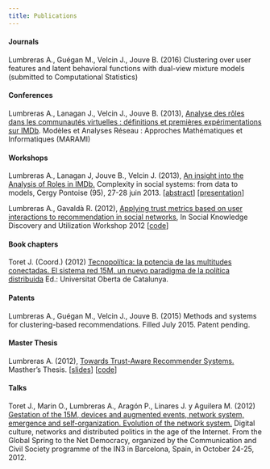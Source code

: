 ```yaml
---
title: Publications
---
```

#### Journals

Lumbreras A., Guégan M., Velcin J., Jouve B. (2016) Clustering over user features and latent behavioral functions with dual-view mixture models (submitted to Computational Statistics)

#### Conferences

Lumbreras A., Lanagan J., Velcin J.,  Jouve B. (2013), [Analyse des rôles dans les communautés virtuelles : définitions et premières expérimentations sur IMDb](http://arxiv.org/ftp/arxiv/papers/1309/1309.7187.pdf).   Modèles et Analyses Réseau : Approches Mathématiques et Informatiques (MARAMI)

#### Workshops

Lumbreras A., Lanagan J, Jouve B., Velcin J. (2013), [An insight into the Analysis of Roles in IMDb.](http://complexity-in-social-systems.u-cergy.fr/?page_id=326) Complexity in social systems: from data to models, Cergy Pontoise (95), 27-28 juin 2013. [[abstract](http://albertolumbreras.net/files/Lumbreras_et_al_2013_1.pdf)] [[presentation](http://albertolumbreras.net/files/Lumbreras_et_al_2013_1_slides.pdf)]

Lumbreras A., Gavaldà R. (2012), [Applying trust metrics based on user interactions to recommendation in social networks](http://albertolumbreras.net/files/Lumbreras_Gavalda_ASONAM_2012_extversion.pdf), In Social Knowledge Discovery and Utilization Workshop 2012 [[code](https://bitbucket.org/alberto.lumbreras/a-trust-aware-recommender-for-twitter)]


#### Book chapters

Toret J. (Coord.) (2012) [Tecnopolítica: la potencia de las multitudes conectadas. El sistema red 15M, un nuevo paradigma de la política distribuida](http://journals.uoc.edu/index.php/in3-working-paper-series/article/view/1878) Ed.: Universitat Oberta de Catalunya.

#### Patents

Lumbreras A., Guégan M., Velcin J., Jouve B. (2015) Methods and systems for clustering-based recommendations. Filled July 2015. Patent pending.

#### Master Thesis

Lumbreras A. (2012), [Towards Trust-Aware Recommender Systems.](http://albertolumbreras.net/files/Lumbreras_MasterThesis.pdf) Masther’s Thesis. [[slides](http://www.slideshare.net/anarcaster/towards-trustaware-recommender-systems)] [[code](https://bitbucket.org/alberto.lumbreras/a-trust-aware-recommender-for-twitter)]

#### Talks

Toret J., Marin O., Lumbreras A., Aragón P., Linares J. y Aguilera M. (2012) [Gestation of the 15M, devices and augmented events, network system, emergence and self-organization. Evolution of the network system.](http://ictlogy.net/20121024-technopolitics-and-the-15m-the-power-of-connected-crowds-network-system-15m-a-new-paradigm-for-distributed-politics/)  Digital culture, networks and distributed politics in the age of the Internet. From the Global Spring to the Net Democracy, organized by the Communication and Civil Society programme of the IN3 in Barcelona, Spain, in October 24-25, 2012.